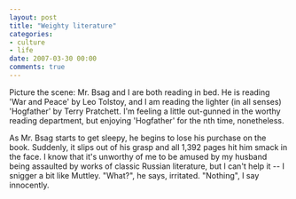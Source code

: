 ```yaml
---
layout: post
title: "Weighty literature"
categories:
- culture
- life
date: 2007-03-30 00:00
comments: true
---
```


<p>Picture the scene: Mr. Bsag and I are both reading in bed. He is reading 'War and Peace' by Leo Tolstoy, and I am reading the lighter (in all senses) 'Hogfather' by Terry Pratchett. I'm feeling a little out-gunned in the worthy reading department, but enjoying 'Hogfather' for the nth time, nonetheless.</p>

<p>As Mr. Bsag starts to get sleepy, he begins to lose his purchase on the book. Suddenly, it slips out of his grasp and all 1,392 pages hit him smack in the face. I know that it's unworthy of me to be amused by my husband being assaulted by works of classic Russian literature, but I can't help it -- I snigger a bit like Muttley. "What?", he says, irritated. "Nothing", I say innocently.</p>



